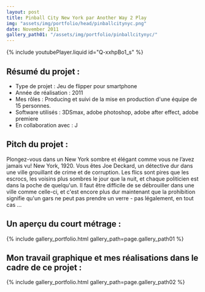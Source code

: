 ```yaml
---
layout: post
title: Pinball City New York par Another Way 2 Play
img: "assets/img/portfolio/head/pinballcitynyc.png"
date: November 2011
gallery_path01: "/assets/img/portfolio/pinballcitynyc/"
---
```


{% include youtubePlayer.liquid id="Q-xxhpBo1_s" %}  

## Résumé du projet :
  - Type de projet : Jeu de flipper pour smartphone
  - Année de réalisation : 2011
  - Mes rôles : Producing et suivi de la mise en production d'une équipe de 15 personnes.
  - Software utilisés : 3DSmax, adobe photoshop, adobe after effect, adobe premiere
  - En collaboration avec : J

## Pitch du projet :
Plongez-vous dans un New York sombre et élégant comme vous ne l’avez jamais vu! New York, 1920. Vous êtes Joe Deckard, un détective dur dans une ville grouillant de crime et de corruption. Les flics sont pires que les escrocs, les voisins plus sombres le jour que la nuit, et chaque politicien est dans la poche de quelqu'un. Il faut être difficile de se débrouiller dans une ville comme celle-ci, et c'est encore plus dur maintenant que la prohibition signifie qu'un gars ne peut pas prendre un verre - pas légalement, en tout cas ...

## Un aperçu du court métrage :
{% include gallery_portfolio.html gallery_path=page.gallery_path01 %}

## Mon travail graphique et mes réalisations dans le cadre de ce projet :

{% include gallery_portfolio.html gallery_path=page.gallery_path02 %}
